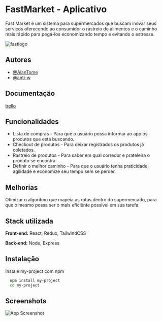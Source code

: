 # FastMarket - Aplicativo

Fast Market é um sistema para supermercados que buscam inovar seus serviços oferecendo ao consumidor o rastreio de alimentos e o caminho mais rápido para pegá-los economizando tempo e evitando o estresse.

![fastlogo](fastlogo.png)

## Autores

- [@AlanTome](https://github.com/AlanTome)
- [@anti-w](https://github.com/anti-w)

## Documentação

[trello](https://trello.com/b/5U8ujaI3/fast-market)


## Funcionalidades

- Lista de compras - Para que o usuário possa informar ao app os produtos que está buscando.
- Checkout de produtos - Para deixar registrados os produtos já coletados.
- Rastreio de produtos - Para saber em qual corredor e prateleira o produto se encontra.
- Definir o melhor caminho - Para que o usuário tenha praticidade, agilidade e economize seu tempo sem se perder.
 
## Melhorias

Otimizar o algoritmo que mapeia as rotas dentro do supermercado, para que o mesmo possa ser o mais eficiênte possível em sua tarefa.

## Stack utilizada

**Front-end:** React, Redux, TailwindCSS

**Back-end:** Node, Express

## Instalação

Instale my-project com npm

```bash
  npm install my-project
  cd my-project
```

## Screenshots

![App Screenshot](https://via.placeholder.com/468x300?text=App+Screenshot+Here)
